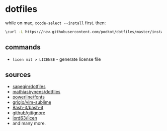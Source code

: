 # dotfiles

while on mac, `xcode-select --install` first. then:

```bash
\curl -L https://raw.githubusercontent.com/podkot/dotfiles/master/install | bash
```

## commands

- `licen mit > LICENSE` - generate license file

## sources

- [sapegin/dotfiles](https://github.com/sapegin/dotfiles)
- [mathiasbynens/dotfiles](https://github.com/mathiasbynens/dotfiles)
- [powerline/fonts](https://github.com/powerline/fonts)
- [grigio/vim-sublime](https://github.com/grigio/vim-sublime)
- [Bash-it/bash-it](https://github.com/Bash-it/bash-it)
- [github/gitignore](https://github.com/github/gitignore)
- [lord63/licen](https://github.com/lord63/licen)
- and many more.


